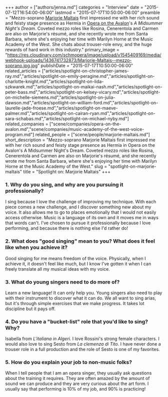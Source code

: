 +++
author = ["authors/jenna.md"]
categories = "Interview"
date = "2015-07-12T16:54:00-06:00"
lastmod = "2015-07-17T10:50:00-06:00"
preamble = "Mezzo-soprano [Marjorie Maltais](/scene/people/marjorie-maltas/) first impressed me with her rich sound and feisty stage presence as Hermia in [Opera on the Avalon](/scene/companies/opera-on-the-avalon/)'s *A Midsummer Night's Dream*. Coveted mezzo roles like Rosina, Cenerentola and Carmen are also on Marjorie's résumé, and she recently wrote me from Santa Barbara, where she's enjoying her time with Marilyn Horne at the Music Academy of the West. She chats about trouser-role envy, and the huge rewards of hard work in this industry."
primary_image = "https://res.cloudinary.com/schmopera/image/upload/v1545409169/media/webhook-uploads/1436741732873/Marjorie-Maltais--mezzo-soprano.jpg.jpg"
publishDate = "2015-07-17T10:50:00-06:00"
related_articles = ["articles/spotlight-on-christopher-james-ray.md","articles/spotlight-on-emily-peragine.md","articles/spotlight-on-charlotte-knight.md","articles/spotlight-on-lida-szkwarek.md","articles/spotlight-on-maikai-nash.md","articles/spotlight-on-peter-bass.md","articles/spotlight-on-kelsey-vicary.md","articles/spotlight-on-michelle-siemens.md","articles/spotlight-on-julia-dawson.md","articles/spotlight-on-william-ford.md","articles/spotlight-on-laurelle-jade-froese.md","articles/spotlight-on-maeve-palmer.md","articles/spotlight-on-cairan-ryan.md","articles/spotlight-on-sara-schabas.md","articles/spotlight-on-michael-nyby.md"]
related_companies = ["scene/companies/opera-on-the-avalon.md","scene/companies/music-academy-of-the-west-voice-program.md"]
related_people = ["scene/people/marjorie-maltais.md"]
short_description = "Mezzo-soprano Marjorie Maltais first impressed me with her rich sound and feisty stage presence as Hermia in Opera on the Avalon&#039;s A Midsummer Night&#039;s Dream. Coveted mezzo roles like Rosina, Cenerentola and Carmen are also on Marjorie&#039;s résumé, and she recently wrote me from Santa Barbara, where she&#039;s enjoying her time with Marilyn Horne at the Music Academy of the West."
slug = "spotlight-on-marjorie-maltais"
title = "Spotlight on: Marjorie Maltais"
+++

### 1. Why do you sing, and why are you pursuing it professionally? 

I sing because I love the challenge of improving my technique. With each piece comes a new challenge, and I discover something new about my voice. It also allows me to go to places emotionally that I would not easily access otherwise. Music is a language of its own and it moves me in ways that words can't. I've chosen to pursue it professionally because I love performing, and because there is nothing else I'd rather do! 

### 2. What does "good singing" mean to you? What does it feel like when you achieve it? 

Good singing for me means freedom of the voice. Physically, when I achieve it, it doesn't feel like much, but I know I've gotten it when I can freely translate all my musical ideas with my voice.

### 3. What do young singers need to do more of?

Learn a new language! It can only help you. Young singers also need to play with their instrument to discover what it can do. We all want to sing arias, but it's through simple exercises that we make progress. It takes lot discipline but it pays off. 

### 4. Do you have a "bucket-list" role that you'd like to sing? Why? 

Isabella from *L'italiana in Algeri*. I love Rossini's strong female characters. I would also love to sing Sesto from *La clemenza di Tito*. I have never done a trouser role in a full production and the role of Sesto is one of my favorites. 

### 5. How do you explain your job to non-music folks? 

When I tell people that I am an opera singer, they usually ask questions about the training it requires. They are often amazed by the amount of sound we can produce and they are very curious about the art form. I usually say that performing is 10% of my job, and 90% is practicing! 
